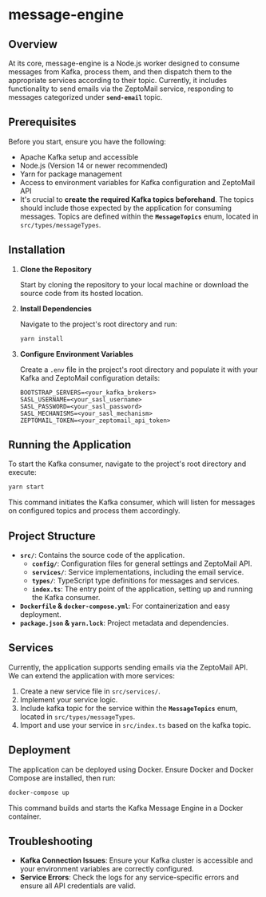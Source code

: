 
# message-engine

## Overview

At its core, message-engine is a Node.js worker designed to consume messages from Kafka, process them, and then dispatch them to the appropriate services according to their topic. Currently, it includes functionality to send emails via the ZeptoMail service, responding to messages categorized under **`send-email`** topic.

## Prerequisites

Before you start, ensure you have the following:

- Apache Kafka setup and accessible
- Node.js (Version 14 or newer recommended)
- Yarn for package management
- Access to environment variables for Kafka configuration and ZeptoMail API
- It's crucial to **create the required Kafka topics beforehand**. 
    The topics should include those expected by the application for consuming messages.
    Topics are defined within the **`MessageTopics`** enum, located in `src/types/messageTypes`.

## Installation

1. **Clone the Repository**

   Start by cloning the repository to your local machine or download the source code from its hosted location.

2. **Install Dependencies**

   Navigate to the project's root directory and run:
   
   ```bash
   yarn install
   ```

3. **Configure Environment Variables**

   Create a `.env` file in the project's root directory and populate it with your Kafka and ZeptoMail configuration details:
   ```
   BOOTSTRAP_SERVERS=<your_kafka_brokers>
   SASL_USERNAME=<your_sasl_username>
   SASL_PASSWORD=<your_sasl_password>
   SASL_MECHANISMS=<your_sasl_mechanism>
   ZEPTOMAIL_TOKEN=<your_zeptomail_api_token>
   ```

## Running the Application

To start the Kafka consumer, navigate to the project's root directory and execute:

```bash
yarn start
```

This command initiates the Kafka consumer, which will listen for messages on configured topics and process them accordingly.

## Project Structure

- **`src/`**: Contains the source code of the application.
  - **`config/`**: Configuration files for general settings and ZeptoMail API.
  - **`services/`**: Service implementations, including the email service.
  - **`types/`**: TypeScript type definitions for messages and services.
  - **`index.ts`**: The entry point of the application, setting up and running the Kafka consumer.
- **`Dockerfile` & `docker-compose.yml`**: For containerization and easy deployment.
- **`package.json` & `yarn.lock`**: Project metadata and dependencies.

## Services

Currently, the application supports sending emails via the ZeptoMail API. We can extend the application with more services:

1. Create a new service file in `src/services/`.
2. Implement your service logic.
3. Include kafka topic for the service within the **`MessageTopics`** enum, located in `src/types/messageTypes`.
4. Import and use your service in `src/index.ts` based on the kafka topic.

## Deployment

The application can be deployed using Docker. Ensure Docker and Docker Compose are installed, then run:

```bash
docker-compose up
```

This command builds and starts the Kafka Message Engine in a Docker container.

## Troubleshooting

- **Kafka Connection Issues**: Ensure your Kafka cluster is accessible and your environment variables are correctly configured.
- **Service Errors**: Check the logs for any service-specific errors and ensure all API credentials are valid.
